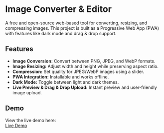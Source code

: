 # Image Converter & Editor

A free and open-source web-based tool for converting, resizing, and compressing images. This project is built as a Progressive Web App (PWA) with features like dark mode and drag & drop support.

## Features

- **Image Conversion:** Convert between PNG, JPEG, and WebP formats.
- **Image Resizing:** Adjust width and height while preserving aspect ratio.
- **Compression:** Set quality for JPEG/WebP images using a slider.
- **PWA Integration:** Installable and works offline.
- **Dark Mode:** Toggle between light and dark themes.
- **Live Preview & Drag & Drop Upload:** Instant preview and user-friendly image upload.

## Demo

View the live demo here:  
[Live Demo](https://dhanushrs1.github.io/Image-Converter-/)

